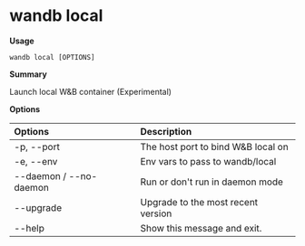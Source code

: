 # wandb local

**Usage**

`wandb local [OPTIONS]`

**Summary**

Launch local W&B container \(Experimental\)

**Options**

| **Options** | **Description** |
| :--- | :--- |
| -p, --port | The host port to bind W&B local on |
| -e, --env | Env vars to pass to wandb/local |
| --daemon / --no-daemon | Run or don't run in daemon mode |
| --upgrade | Upgrade to the most recent version |
| --help | Show this message and exit. |

